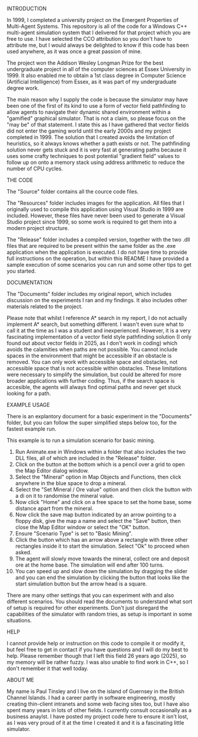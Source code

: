 INTRODUCTION

In 1999, I completed a university project on the Emergent Properties of Multi-Agent Systems. This repository is all of the code for a Windows C++ multi-agent simulation system that I delivered for that project which you are free to use. I have selected the CCO attribution so you don't have to attribute me, but I would always be delighted to know if this code has been used anywhere, as it was once a great passion of mine.

The project won the Addison Wesley Longman Prize for the best undergraduate project in all of the computer sciences at Essex University in 1999. It also enabled me to obtain a 1st class degree in Computer Science (Artificial Intelligence) from Essex, as it was part of my undergraduate degree work.

The main reason why I supply the code is because the simulator may have been one of the first of its kind to use a form of vector field pathfinding to allow agents to navigate their dynamic shared environment within a "gamified" graphical simulator. That is not a claim, so please focus on the "may be" of that statement. I state this as I have gathered that vector fields did not enter the gaming world until the early 2000s and my project completed in 1999. The solution that I created avoids the limitation of heuristics, so it always knows whether a path exists or not. The pathfinding solution never gets stuck and it is very fast at generating paths because it uses some crafty techniques to post potential "gradient field" values to follow up on onto a memory stack using address arithmetic to reduce the number of CPU cycles.

THE CODE

The "Source" folder contains all the cource code files.

The "Resources" folder includes images for the application. All files that I originally used to compile this application using Visual Studio in 1999 are included. However, these files have never been used to generate a Visual Studio project since 1999, so some work is required to get them into a modern project structure.

The "Release" folder includes a compiled version, together with the two .dll files that are required to be present within the same folder as the .exe application when the application is executed. I do not have time to provide full instructions on the operation, but within this README I have provided a sample execution of some scenarios you can run and some other tips to get you started.

DOCUMENTATION

The "Documents" folder includes my original report, which includes discussion on the experiments I ran and my findings. It also includes other materials related to the project.

Please note that whilst I reference A* search in my report, I do not actually implement A* search, but something different. I wasn't even sure what to call it at the time as I was a student and inexperienced. However, it is a very fascinating implementation of a vector field style pathfinding solution (I only found out about vector fields in 2025, as I don't work in coding) which avoids the calamities when paths are not possible. You cannot include spaces in the environment that might be accessible if an obstacle is removed. You can only work with accessible space and obstacles, not accessible space that is not accessible within obstacles. These limitations were necessary to simplify the simulation, but could be altered for more broader applications with further coding. Thus, if the search space is accesible, the agents will always find optimal paths and never get stuck looking for a path.

EXAMPLE USAGE

There is an explantory document for a basic experiment in the "Documents" folder, but you can follow the super simplified steps below too, for the fastest example run.

This example is to run a simulation scenario for basic mining.

1. Run Animate.exe in Windows within a folder that also includes the two DLL files, all of which are included in the "Release" folder.
2. Click on the button at the bottom which is a pencil over a grid to open the Map Editor dialog window.
3. Select the "Mineral" option in Map Objects and Functions, then click anywhere in the blue space to drop a mineral.
4. Select the "Set Mineral / Ore value" option and then click the button with a di on it to randomise the mineral value.
6. Now click "Home" and click on a free space to set the home base, some distance apart from the mineral.
7. Now click the save map button indicated by an arrow pointing to a floppy disk, give the map a name and select the "Save" button, then close the Map Editor window or select the "OK" button.
8. Ensure "Scenario Type" is set to "Basic Mining".
9. Click the button which has an arrow above a rectangle with three other rectangles inside it to start the simulation. Select "Ok" to proceed when asked.
10. The agent will slowly move towards the mineral, collect ore and deposit ore at the home base. The simulation will end after 100 turns.
11. You can speed up and slow down the simulation by dragging the slider and you can end the simulation by clicking the button that looks like the start simulation button but the arrow head is a square.

There are many other settings that you can experiment with and also different scenarios. You should read the documents to understand what sort of setup is required for other experiments. Don't just disregard the capabilities of the simulator with random tries, as setup is important in some situations.

HELP

I cannot provide help or instruction on this code to compile it or modify it, but feel free to get in contact if you have questions and I will do my best to help. Please remember though that I left this field 26 years ago (2025), so my memory will be rather fuzzy. I was also unable to find work in C++, so I don't remember it that well today.

ABOUT ME

My name is Paul Tinsley and I live on the island of Guernsey in the British Channel Islands. I had a career partly in software engineering, mostly creating thin-client intranets and some web facing sites too, but I have also spent many years in lots of other fields. I currently consult occasionally as a business anaylst. I have posted my project code here to ensure it isn't lost, as I was very proud of it at the time I created it and it is a fascinating little simulator.
